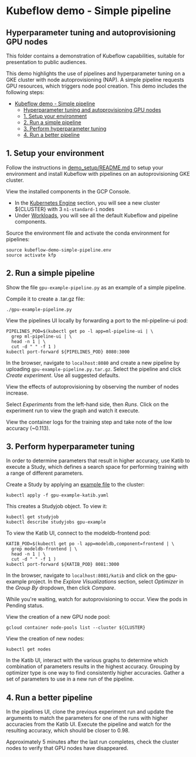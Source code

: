 # Kubeflow demo - Simple pipeline

## Hyperparameter tuning and autoprovisioning GPU nodes

This folder contains a demonstration of Kubeflow capabilities, suitable for
presentation to public audiences.

This demo highlights the use of pipelines and hyperparameter tuning on a GKE
cluster with node autoprovisioning (NAP). A simple pipeline requests GPU resources, which triggers
node pool creation. This demo includes the following steps:

- [Kubeflow demo - Simple pipeline](#kubeflow-demo---simple-pipeline)
  - [Hyperparameter tuning and autoprovisioning GPU nodes](#hyperparameter-tuning-and-autoprovisioning-gpu-nodes)
  - [1. Setup your environment](#1-setup-your-environment)
  - [2. Run a simple pipeline](#2-run-a-simple-pipeline)
  - [3. Perform hyperparameter tuning](#3-perform-hyperparameter-tuning)
  - [4. Run a better pipeline](#4-run-a-better-pipeline)

## 1. Setup your environment

Follow the instructions in
[demo_setup/README.md](https://github.com/kubeflow/examples/blob/master/demos/simple_pipeline/demo_setup/README.md)
to setup your environment and install Kubeflow with pipelines on an
autoprovisioning GKE cluster.

View the installed components in the GCP Console.
*  In the
[Kubernetes Engine](https://console.cloud.google.com/kubernetes)
section, you will see a new cluster ${CLUSTER} with 3 `n1-standard-1` nodes
*  Under
[Workloads](https://console.cloud.google.com/kubernetes/workload),
you will see all the default Kubeflow and pipeline components.

Source the environment file and activate the conda environment for pipelines:

```
source kubeflow-demo-simple-pipeline.env
source activate kfp
```

## 2. Run a simple pipeline

Show the file `gpu-example-pipeline.py` as an example of a simple pipeline.

Compile it to create a .tar.gz file:

```
./gpu-example-pipeline.py
```

View the pipelines UI locally by forwarding a port to the ml-pipeline-ui pod:

```
PIPELINES_POD=$(kubectl get po -l app=ml-pipeline-ui | \
  grep ml-pipeline-ui | \
  head -n 1 | \
  cut -d " " -f 1 )
kubectl port-forward ${PIPELINES_POD} 8080:3000
```

In the browser, navigate to `localhost:8080` and create a new pipeline by
uploading `gpu-example-pipeline.py.tar.gz`. Select the pipeline and click
_Create experiment_. Use all suggested defaults.

View the effects of autoprovisioning by observing the number of nodes increase.

Select _Experiments_ from the left-hand side, then _Runs_. Click on the
experiment run to view the graph and watch it execute.

View the container logs for the training step and take note of the low accuracy (~0.113).

## 3. Perform hyperparameter tuning

In order to determine parameters that result in higher accuracy, use Katib
to execute a Study, which defines a search space for performing training with a
range of different parameters.

Create a Study by applying an
[example file](https://github.com/kubeflow/examples/blob/master/demos/simple_pipeline/gpu-example-katib.yaml)
to the cluster:

```
kubectl apply -f gpu-example-katib.yaml
```

This creates a Studyjob object. To view it:

```
kubectl get studyjob
kubectl describe studyjobs gpu-example
```

To view the Katib UI, connect to the modeldb-frontend pod:

```
KATIB_POD=$(kubectl get po -l app=modeldb,component=frontend | \
  grep modeldb-frontend | \
  head -n 1 | \
  cut -d " " -f 1 )
kubectl port-forward ${KATIB_POD} 8081:3000
```

In the browser, navigate to `localhost:8081/katib` and click on the
gpu-example project. In the _Explore Visualizations_ section, select
_Optimizer_ in the _Group By_ dropdown, then click _Compare_.

While you're waiting, watch for autoprovisioning to occur. View the pods in Pending status.

View the creation of a new GPU node pool:

```
gcloud container node-pools list --cluster ${CLUSTER}
```

View the creation of new nodes:

```
kubectl get nodes
```

In the Katib UI, interact with the various graphs to determine which
combination of parameters results in the highest accuracy. Grouping by optimizer
type is one way to find consistently higher accuracies. Gather a set of
parameters to use in a new run of the pipeline.

## 4. Run a better pipeline

In the pipelines UI, clone the previous experiment run and update the arguments
to match the parameters for one of the runs with higher accuracies from the
Katib UI. Execute the pipeline and watch for the resulting accuracy, which
should be closer to 0.98.

Approximately 5 minutes after the last run completes, check the cluster nodes
to verify that GPU nodes have disappeared.

